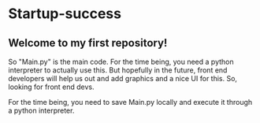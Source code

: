 # Startup-success
Welcome to my first repository!
----------------------------------
So "Main.py" is the main code. For the time being, you need a python interpreter to actually use this. But hopefully in the future,
front end developers will help us out and add graphics and a nice UI for this. So, looking for front end devs.

For the time being, you need to save Main.py locally and execute it through a python interpreter.
